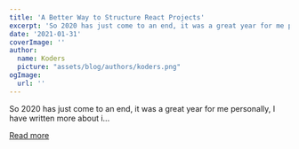 ```yaml
---
title: 'A Better Way to Structure React Projects'
excerpt: 'So 2020 has just come to an end, it was a great year for me personally, I have written more about i...'
date: '2021-01-31'
coverImage: ''
author:
  name: Koders
  picture: "assets/blog/authors/koders.png"
ogImage:
  url: ''
---
```


So 2020 has just come to an end, it was a great year for me personally, I have written more about i...

[Read more](https://dev.to/thewritingdev/a-better-way-to-structure-react-projects-4ci6)
